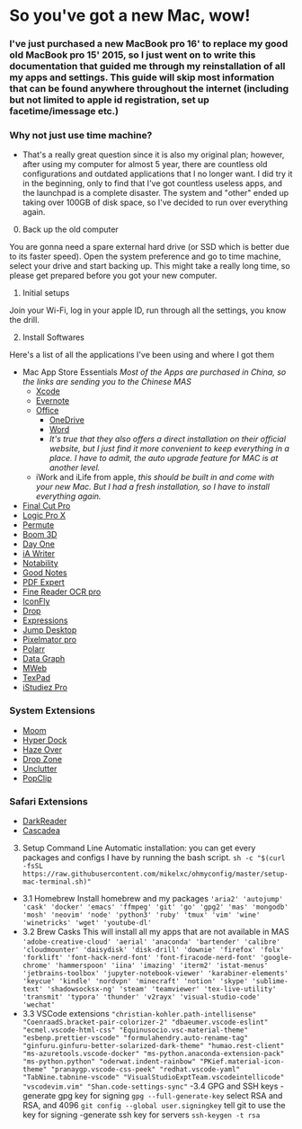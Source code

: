 # So you've got a new Mac, wow!
### I've just purchased a new MacBook pro 16' to replace my good old MacBook pro 15' 2015, so I just went on to write this documentation that guided me through my reinstallation of all my apps and settings. This guide will skip most information that can be found anywhere throughout the internet (including but not limited to apple id registration, set up facetime/imessage etc.)
### Why not just use time machine?
- That's a really great question since it is also my original plan; however, after using my computer for almost 5 year, there are countless old configurations and outdated applications that I no longer want. I did try it in the beginning, only to find that I've got countless useless apps, and the launchpad is a complete disaster. The system and "other" ended up taking over 100GB of disk space, so I've decided to run over everything again.
0. Back up the old computer

You are gonna need a spare external hard drive (or SSD which is better due to its faster speed). Open the system preference and go to time machine, select your drive and start backing up. This might take a really long time, so please get prepared before you got your new computer.

1. Initial setups

Join your Wi-Fi, log in your apple ID, run through all the settings, you know the drill.

2. Install Softwares

Here's a list of all the applications I've been using and where I got them

- Mac App Store Essentials
*Most of the Apps are purchased in China, so the links are sending you to the Chinese MAS*
  - [Xcode](https://apps.apple.com/cn/app/xcode/id497799835?l=en&mt=12)
  - [Evernote](https://apps.apple.com/cn/app/evernote/id406056744?l=en&mt=12)
  - [Office](https://office.com)
    - [OneDrive](https://apps.apple.com/cn/app/onedrive/id823766827?l=en&mt=12)
    - [Word](https://apps.apple.com/cn/app/microsoft-word/id462054704?l=en&mt=12)
    - *It's true that they also offers a direct installation on their official website, but I just find it more convenient to keep everything in a place. I have to admit, the auto upgrade feature for MAC is at another level.*
  - iWork and iLife from apple, *this should be built in and come with your new Mac. But I had a fresh installation, so I have to install everything again.*
- [Final Cut Pro](https://apps.apple.com/cn/app/final-cut-pro/id424389933?l=en&mt=12)
- [Logic Pro X](https://apps.apple.com/cn/app/logic-pro-x/id634148309?l=en&mt=12)
- [Permute](https://apps.apple.com/cn/app/permute-3/id1444998321?l=en&mt=12)
- [Boom 3D](https://apps.apple.com/cn/app/boom3d-volume-booster-and-eq/id1233048948?l=en&mt=12)
- [Day One](https://apps.apple.com/cn/app/day-one/id1055511498?l=en&mt=12)
- [iA Writer](https://apps.apple.com/cn/app/ia-writer/id775737590?l=en&mt=12)
- [Notability](https://apps.apple.com/cn/app/notability/id736189492?l=en&mt=12)
- [Good Notes](https://apps.apple.com/cn/app/goodnotes-5/id1480793815?l=en&mt=12)
- [PDF Expert](https://apps.apple.com/cn/app/pdf-expert-edit-and-sign-pdf/id1055273043?l=en&mt=12)
- [Fine Reader OCR pro](https://apps.apple.com/cn/app/finereader-ocr-pro/id687301476?l=en&mt=12)
- [IconFly](https://apps.apple.com/cn/app/iconfly/id556381974?l=en&mt=12)
- [Drop](https://apps.apple.com/cn/app/drop-color-picker/id1173932628?l=en&mt=12)
- [Expressions](https://apps.apple.com/cn/app/expressions/id913158085?l=en&mt=12)
- [Jump Desktop](https://apps.apple.com/cn/app/jump-desktop-rdp-vnc-fluid/id524141863?l=en&mt=12)
- [Pixelmator pro](https://apps.apple.com/cn/app/pixelmator-pro/id1289583905?l=en&mt=12)
- [Polarr](https://apps.apple.com/cn/app/polarr-photo-editor-pro/id1058273036?l=en&mt=12)
- [Data Graph](https://apps.apple.com/cn/app/datagraph/id407412840?l=en&mt=12)
- [MWeb](https://apps.apple.com/cn/app/mweb/id1403919533?l=en&mt=12)
- [TexPad](https://apps.apple.com/cn/app/texpad-latex-editor/id458866234?l=en&mt=12)
- [iStudiez Pro](https://apps.apple.com/cn/app/istudiez-pro-legendary-planner/id402989379?l=en&mt=12)
### System Extensions
- [Moom](https://apps.apple.com/cn/app/moom/id419330170?l=en&mt=12)
- [Hyper Dock](https://apps.apple.com/cn/app/hyperdock/id449830122?l=en&mt=12)
- [Haze Over](https://apps.apple.com/cn/app/hazeover-distraction-dimmer/id430798174?l=en&mt=12)
- [Drop Zone](https://apps.apple.com/cn/app/dropzone-3/id695406827?l=en&mt=12)
- [Unclutter](https://apps.apple.com/cn/app/unclutter/id577085396?l=en&mt=12)
- [PopClip](https://apps.apple.com/cn/app/popclip/id445189367?l=en&mt=12)
### Safari Extensions
- [DarkReader](https://apps.apple.com/cn/app/dark-reader-for-safari/id1438243180?l=en&mt=12)
- [Cascadea](https://apps.apple.com/cn/app/cascadea/id1432182561?l=en&mt=12)

3. Setup Command Line
Automatic installation: you can get every packages and configs I have by running the bash script.
`sh -c "$(curl -fsSL https://raw.githubusercontent.com/mikelxc/ohmyconfig/master/setup-mac-terminal.sh)"`
- 3.1 Homebrew
Install homebrew and my packages
  `'aria2'
  'autojump'
  'cask'
  'docker'
  'emacs'
  'ffmpeg'
  'git'
  'go'
  'gpg2'
  'mas'
  'mongodb'
  'mosh'
  'neovim'
  'node'
  'python3'
  'ruby'
  'tmux'
  'vim'
  'wine'
  'winetricks'
  'wget'
  'youtube-dl'`
 - 3.2 Brew Casks
 This will install all my apps that are not available in MAS
 `'adobe-creative-cloud'
  'aerial'
  'anaconda'
  'bartender'
  'calibre'
  'cloudmounter'
  'daisydisk'
  'disk-drill'
  'downie'
  'firefox'
  'folx'
  'forklift'
  'font-hack-nerd-font'
  'font-firacode-nerd-font'
  'google-chrome'
  'hammerspoon'
  'iina'
  'imazing'
  'iterm2'
  'istat-menus'
  'jetbrains-toolbox'
  'jupyter-notebook-viewer'
  'karabiner-elements'
  'keycue'
  'kindle'
  'nordvpn'
  'minecraft'
  'notion'
  'skype'
  'sublime-text'
  'shadowsocksx-ng'
  'steam'
  'teamviewer'
  'tex-live-utility'
  'transmit'
  'typora'
  'thunder'
  'v2rayx'
  'visual-studio-code'
  'wechat'`
 - 3.3 VSCode extensions
 `"christian-kohler.path-intellisense"
   "CoenraadS.bracket-pair-colorizer-2"
   "dbaeumer.vscode-eslint"
   "ecmel.vscode-html-css"
   "Equinusocio.vsc-material-theme"
   "esbenp.prettier-vscode"
   "formulahendry.auto-rename-tag"
   "ginfuru.ginfuru-better-solarized-dark-theme"
   "humao.rest-client"
   "ms-azuretools.vscode-docker"
   "ms-python.anaconda-extension-pack"
   "ms-python.python"
   "oderwat.indent-rainbow"
   "PKief.material-icon-theme"
   "pranaygp.vscode-css-peek"
   "redhat.vscode-yaml"
   "TabNine.tabnine-vscode"
   "VisualStudioExptTeam.vscodeintellicode"
   "vscodevim.vim"
   "Shan.code-settings-sync"`
 -3.4 GPG and SSH keys
  -generate gpg key for signing
  `gpg --full-generate-key` select RSA and RSA, and 4096
  `git config --global user.signingkey` tell git to use the key for signing
  -generate ssh key for servers
  `ssh-keygen -t rsa`
